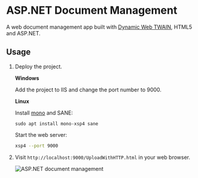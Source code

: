 ﻿# ASP.NET Document Management
 
 A web document management app built with [Dynamic Web TWAIN](https://www.dynamsoft.com/web-twain/overview/), HTML5 and ASP.NET.

## Usage

1. Deploy the project.

    **Windows**

    Add the project to IIS and change the port number to 9000.

    **Linux**

    Install [mono](https://www.mono-project.com/download/stable/#download-lin-ubuntu) and SANE:

    ```
    sudo apt install mono-xsp4 sane
    ```

    Start the web server:

    ```bash
    xsp4 --port 9000
    ```

2. Visit `http://localhost:9000/UploadWithHTTP.html` in your web browser.

    ![ASP.NET document management](https://www.dynamsoft.com/codepool/img/2019/02/linux-scan-doc.PNG)
